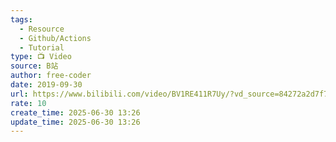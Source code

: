```yaml
---
tags:
  - Resource
  - Github/Actions
  - Tutorial
type: 📺 Video
source: B站
author: free-coder
date: 2019-09-30
url: https://www.bilibili.com/video/BV1RE411R7Uy/?vd_source=84272a2d7f72158b38778819be5bc6ad
rate: 10
create_time: 2025-06-30 13:26
update_time: 2025-06-30 13:26
---
```

